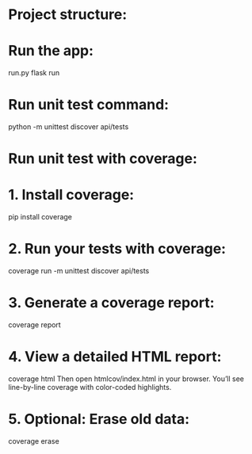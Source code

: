 # Project structure:


# Run the app:
run.py flask run

# Run unit test command:
python -m unittest discover api/tests

# Run unit test with coverage:

# 1. Install coverage:
pip install coverage

# 2. Run your tests with coverage:
coverage run -m unittest discover api/tests

# 3. Generate a coverage report:
coverage report

# 4. View a detailed HTML report:
coverage html
Then open htmlcov/index.html in your browser. You’ll see line-by-line coverage with color-coded highlights.

# 5. Optional: Erase old data:
coverage erase
